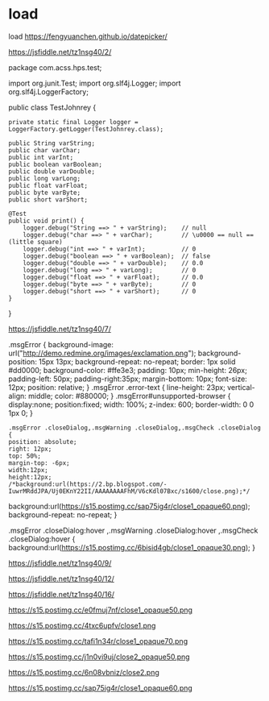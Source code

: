 # load
load
https://fengyuanchen.github.io/datepicker/


https://jsfiddle.net/tz1nsg40/2/

package com.acss.hps.test;

import org.junit.Test;
import org.slf4j.Logger;
import org.slf4j.LoggerFactory;

public class TestJohnrey {
	
	private static final Logger logger = LoggerFactory.getLogger(TestJohnrey.class);
	
	public String varString;
	public char varChar;
	public int varInt;
	public boolean varBoolean;
	public double varDouble;
	public long varLong;
	public float varFloat;
	public byte varByte;
	public short varShort;
	
	@Test
	public void print() {
		logger.debug("String ==> " + varString); 	// null
		logger.debug("char ==> " + varChar);		// \u0000 == null == (little square)
		logger.debug("int ==> " + varInt);			// 0
		logger.debug("boolean ==> " + varBoolean);	// false
		logger.debug("double ==> " + varDouble);	// 0.0
		logger.debug("long ==> " + varLong);		// 0
		logger.debug("float ==> " + varFloat);		// 0.0
		logger.debug("byte ==> " + varByte);		// 0
		logger.debug("short ==> " + varShort);		// 0
	}

}



https://jsfiddle.net/tz1nsg40/7/





.msgError {
	background-image: url("http://demo.redmine.org/images/exclamation.png");
	background-position: 15px 13px;
	background-repeat: no-repeat;
	border: 1px solid #dd0000;
	background-color: #ffe3e3;
	padding: 10px;
	min-height: 26px;
	padding-left: 50px;
  padding-right:35px;
	margin-bottom: 10px;
	font-size: 12px;
  position: relative;
	}
	.msgError .error-text {
		line-height: 23px; 
		vertical-align: middle;
		color: #880000;
	}
	.msgError#unsupported-browser {
		display:none;
		position:fixed;
		width: 100%;
		z-index: 600;
		border-width: 0 0 1px 0;
	}
  
    .msgError .closeDialog,.msgWarning .closeDialog,.msgCheck .closeDialog {
    position: absolute;
    right: 12px;
    top: 50%;
    margin-top: -6px;
    width:12px;
    height:12px;
    /*background:url(https://2.bp.blogspot.com/-IuwrMRddJPA/Uj0EKnY22II/AAAAAAAAFhM/V6cKdl07Bxc/s1600/close.png);*/
   background:url(https://s15.postimg.cc/sap75ig4r/close1_opaque60.png);
    background-repeat: no-repeat;
	}
  
  .msgError .closeDialog:hover ,.msgWarning .closeDialog:hover ,.msgCheck .closeDialog:hover {
      background:url(https://s15.postimg.cc/6bisid4gb/close1_opaque30.png);
    }
  
 
 
 https://jsfiddle.net/tz1nsg40/9/
 
 https://jsfiddle.net/tz1nsg40/12/
 
 https://jsfiddle.net/tz1nsg40/16/





https://s15.postimg.cc/e0fmuj7nf/close1_opaque50.png

https://s15.postimg.cc/4txc6upfv/close1.png

https://s15.postimg.cc/tafi1n34r/close1_opaque70.png

https://s15.postimg.cc/j1n0vi9uj/close2_opaque50.png

https://s15.postimg.cc/6n08vbniz/close2.png

https://s15.postimg.cc/sap75ig4r/close1_opaque60.png

